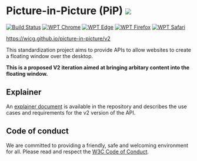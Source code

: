# Picture-in-Picture (PiP) ![](https://storage.googleapis.com/material-icons/external-assets/v4/icons/svg/ic_picture_in_picture_alt_black_24px.svg) 

[![Build Status](https://travis-ci.org/WICG/picture-in-picture.svg?branch=master)](https://travis-ci.org/WICG/picture-in-picture)
[![WPT Chrome](https://wpt-badge.glitch.me/?product=chrome&prefix=/picture-in-picture/)](https://wpt.fyi/results/picture-in-picture)
[![WPT Edge](https://wpt-badge.glitch.me/?product=edge&prefix=/picture-in-picture/)](https://wpt.fyi/results/picture-in-picture)
[![WPT Firefox](https://wpt-badge.glitch.me/?product=firefox&prefix=/picture-in-picture/)](https://wpt.fyi/results/picture-in-picture)
[![WPT Safari](https://wpt-badge.glitch.me/?product=safari&prefix=/picture-in-picture/)](https://wpt.fyi/results/picture-in-picture)

https://wicg.github.io/picture-in-picture/v2

This standardization project aims to provide APIs to allow websites to create a floating window over the desktop.

**This is a proposed V2 iteration aimed at bringing arbitary content into the floating window.**

## Explainer

An [explainer document](explainer_v2.md) is available in the repository and describes the use cases and requirements for the v2 version of the API.

## Code of conduct

We are committed to providing a friendly, safe and welcoming environment for all. Please read and
respect the [W3C Code of Conduct](https://www.w3.org/Consortium/cepc/).
